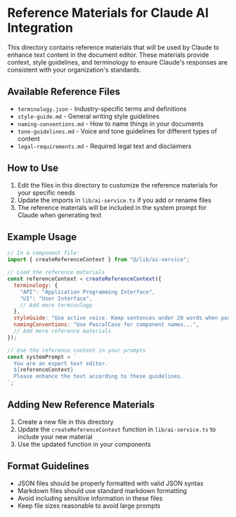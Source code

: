 # Reference Materials for Claude AI Integration

This directory contains reference materials that will be used by Claude to enhance text content in the document editor. These materials provide context, style guidelines, and terminology to ensure Claude's responses are consistent with your organization's standards.

## Available Reference Files

- `terminology.json` - Industry-specific terms and definitions
- `style-guide.md` - General writing style guidelines
- `naming-conventions.md` - How to name things in your documents
- `tone-guidelines.md` - Voice and tone guidelines for different types of content
- `legal-requirements.md` - Required legal text and disclaimers

## How to Use

1. Edit the files in this directory to customize the reference materials for your specific needs
2. Update the imports in `lib/ai-service.ts` if you add or rename files
3. The reference materials will be included in the system prompt for Claude when generating text

## Example Usage

```javascript
// In a component file:
import { createReferenceContext } from "@/lib/ai-service";

// Load the reference materials
const referenceContext = createReferenceContext({
  terminology: {
    "API": "Application Programming Interface",
    "UI": "User Interface",
    // Add more terminology
  },
  styleGuide: "Use active voice. Keep sentences under 20 words when possible...",
  namingConventions: "Use PascalCase for component names...",
  // Add more reference materials
});

// Use the reference context in your prompts
const systemPrompt = `
  You are an expert text editor.
  ${referenceContext}
  Please enhance the text according to these guidelines.
`;
```

## Adding New Reference Materials

1. Create a new file in this directory
2. Update the `createReferenceContext` function in `lib/ai-service.ts` to include your new material
3. Use the updated function in your components

## Format Guidelines

- JSON files should be properly formatted with valid JSON syntax
- Markdown files should use standard markdown formatting
- Avoid including sensitive information in these files
- Keep file sizes reasonable to avoid large prompts